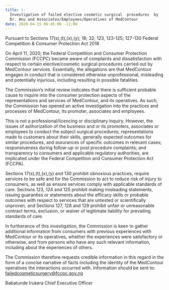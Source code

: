 ```yaml
---
title: |-
  Investigation of failed elective cosmetic surgical  procedures  by
  Dr. Anu and Associates/Employees/Operatives of MedContour
date: 2020-04-15 06:45:00 -11:00
---
```


Pursuant to Sections 17(s),(t),(x),(y); 18; 32; 123, 123-125; 127-130 Federal Competition & Consumer Protection Act 2018


On April 11, 2020; the Federal Competition and Consumer Protection Commission (FCCPC) became aware of complaints and dissatisfaction with respect to certain elective/cosmetic surgical procedures carried out by MedContour services. Essentially, the allegations are that MedContour engages in conduct that is considered otherwise unprofessional, misleading and potentially injurious, including resulting in possible fatalities.

The Commission’s initial review indicates that there is sufficient probable cause to inquire into the consumer protection aspects of the representations and services of MedContour, and its operatives.  As such, the Commission has opened an active investigation into the practices and processes of MedContour, its promoter, associates and employees.

This is not a professional/licencing or disciplinary inquiry. However, the issues of authorization of the business and or its promoters, associates or employees to conduct the subject surgical procedures; representations made to customers about their skills, generally expected outcomes for similar procedures, and assurances of specific outcomes in relevant cases; responsiveness during follow-up or post procedure complaints;  and transparency to consumers and applicable regulatory authorities, are implicated under the Federal Competition and Consumer Protection Act (FCCPA).

Sections 17(s),(t),(x),(y) and 130 prohibit obnoxious practices, require services to be safe and for the Commission to act to reduce risk of injury to consumers, as well as ensure services comply with applicable standards of care.  Sections 123, 124 and 125 prohibit making misleading statements, issuing guaranties or statements about the efficacy skills or probable outcomes with respect to services that are untested or scientifically unproven, and Sections 127, 128 and 129 prohibit unfair or unreasonable contract terms, exclusion, or waiver of legitimate liability for prevailing standards of care.

In furtherance of this investigation, the Commission is keen to gather additional information from consumers with previous experiences with MedContour or its operatives, whether the experiences were satisfactory or otherwise, and from persons who have any such relevant information, including about the experiences of others. 

The Commission therefore requests credible information in this regard in the form of a concise narrative of facts including the identity of the MedContour operatives the interactions occurred with.   Information should be sent to: failedcosmeticsurgery@fccpc.gov.ng


Babatunde Irukera
Chief Executive Officer
